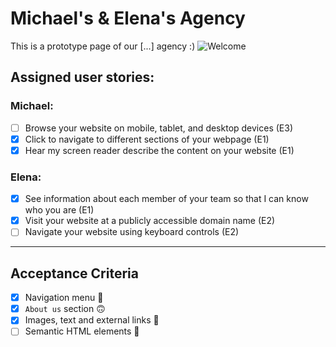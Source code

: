 # Michael's & Elena's Agency

This is a prototype page of our [...] agency :)
![Welcome](https://media.giphy.com/media/26Fxy3Iz1ari8oytO/giphy.gif)

## Assigned user stories:

### Michael:

- [ ] Browse your website on mobile, tablet, and desktop devices (E3)
- [x] Click to navigate to different sections of your webpage (E1)
- [x] Hear my screen reader describe the content on your website (E1)

### Elena:

- [x] See information about each member of your team so that I can know who you are (E1)
- [x] Visit your website at a publicly accessible domain name (E2)
- [ ] Navigate your website using keyboard controls (E2)

---

## Acceptance Criteria

- [x] Navigation menu :compass:
- [x] `About us` section :upside_down_face:
- [x] Images, text and external links :link:
- [ ] Semantic HTML elements :brain:
